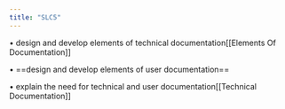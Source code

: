 ```yaml
---
title: "SLC5"
---
```

• design and develop elements of technical documentation[[Elements Of Documentation]]

• ==design and develop elements of user documentation==

• explain the need for technical and user documentation[[Technical Documentation]]

